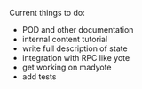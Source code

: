 Current things to do:

* POD and other documentation
* internal content tutorial
* write full description of state
* integration with RPC like yote
* get working on madyote
* add tests
